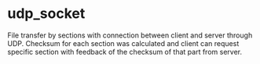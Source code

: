 # udp_socket
File transfer by sections with connection between client and server through UDP. Checksum for each section was calculated and client can request specific section with feedback of the checksum of that part from server.
